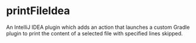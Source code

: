 # printFileIdea
An IntelliJ IDEA plugin which adds an action that launches a custom Gradle plugin to print the content of a selected file with specified lines skipped.
